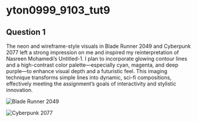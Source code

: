 # yton0999_9103_tut9

## Question 1
The neon and wireframe-style visuals in Blade Runner 2049 and Cyberpunk 2077 left a strong impression on me and inspired my reinterpretation of Nasreen Mohamedi’s Untitled-1. I plan to incorporate glowing contour lines and a high-contrast color palette—especially cyan, magenta, and deep purple—to enhance visual depth and a futuristic feel. This imaging technique transforms simple lines into dynamic, sci-fi compositions, effectively meeting the assignment’s goals of interactivity and stylistic innovation.


![Blade Runner 2049](https://www.10wallpaper.com/wallpaper/1366x768/1710/Blade_runner_2049_High_Quality_Wallpapers_1366x768.jpg)

![Cyberpunk 2077](https://tse1.mm.bing.net/th?id=OIP.p8KMXYNzBS6xwbb7JCSU9gHaEK&w=266&h=266&c=7)